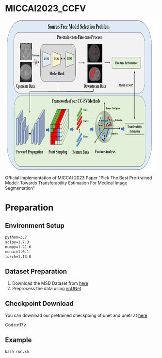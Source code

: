 # MICCAI2023_CCFV

<img src="Figs/Framework.png" width = "980" height = "500" alt="" align=center />

Official implementation of MICCAI 2023 Paper "Pick The Best Pre-trained Model: Towards Transferability Estimation For Medical Image Segmentation"
# Preparation
## Environment Setup
    python=3.7
    scipy=1.7.3
    numpy=1.21.6
    monai=1.0.1
    torch=1.13.0

## Dataset Preparation
1. Download the MSD Dataset from [here](http://medicaldecathlon.com/)
2. Preprocess the data using [nnUNet](https://github.com/MIC-DKFZ/nnUNet)

## Checkpoint Download
You can download our pretrained checkpoing of unet
and unetr at [here](https://www.aliyundrive.com/s/DzqA2aZzsLa)

Code:n17v

## Example
    bash run.sh

